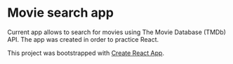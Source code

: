 # Movie search app
Current app allows to search for movies using The Movie Database (TMDb) API.
The app was created in order to practice React.

This project was bootstrapped with [Create React App](https://github.com/facebook/create-react-app).

